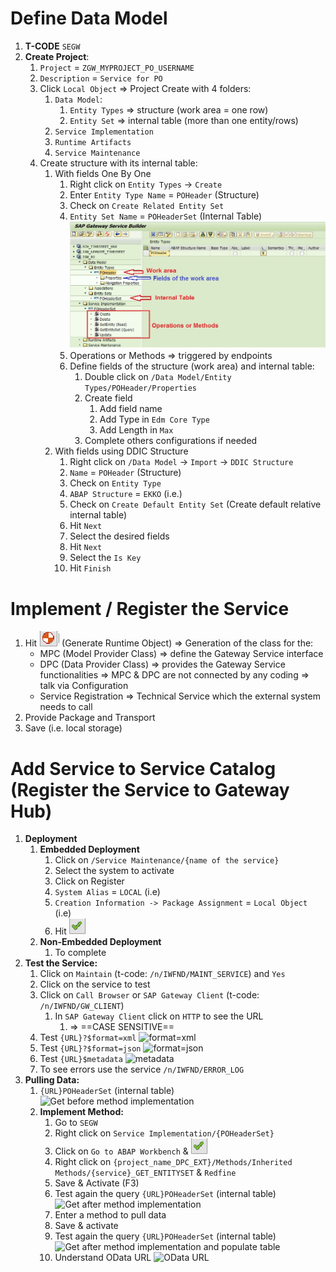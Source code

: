 # Define Data Model

1. **T-CODE** `SEGW`
2. **Create Project**:
    1. `Project` = `ZGW_MYPROJECT_PO_USERNAME`
    2. `Description` = `Service for PO`
    3. Click `Local Object` => Project Create with 4 folders:
        1. `Data Model`:
            1. `Entity Types` => structure (work area = one row)
            2. `Entity Set` => internal table (more than one entity/rows)
        2. `Service Implementation`
        3. `Runtime Artifacts`
        4. `Service Maintenance`
    4. Create structure with its internal table:
        1. With fields One By One
            1. Right click on `Entity Types` -> `Create`
            2. Enter `Entity Type Name` = `POHeader` (Structure)
            3. Check on `Create Related Entity Set`
            4. `Entity Set Name` = `POHeaderSet` (Internal Table)
            ![SEGW4](images/SEGW4.jpg) <!-- Image located in the 'images' folder -->
            5. Operations or Methods => triggered by endpoints
            6. Define fields of the structure (work area) and internal table:
                1. Double click on `/Data Model/Entity Types/POHeader/Properties`
                2. Create field
                    1. Add field name
                    2. Add Type in `Edm Core Type`
                    3. Add Length in `Max`
                3. Complete others configurations if needed
        2. With fields using DDIC Structure
            1. Right click on `/Data Model` -> `Import` -> `DDIC Structure`
            2. `Name` = `POHeader` (Structure)
            3. Check on `Entity Type`
            4. `ABAP Structure` = `EKKO` (i.e.)
            5. Check on `Create Default Entity Set` (Create default relative internal table)
            6. Hit `Next`
            7. Select the desired fields
            8. Hit `Next`
            9. Select the `Is Key`
            10. Hit `Finish`

# Implement / Register the Service

1. Hit ![Generate Runtime Object](images/Generate_Runtime_Object.png) (Generate Runtime Object) => Generation of the class for the:
    - MPC (Model Provider Class) => define the Gateway Service interface
    - DPC (Data Provider Class) => provides the Gateway Service functionalities
      => MPC & DPC are not connected by any coding => talk via Configuration
    - Service Registration => Technical Service which the external system needs to call
2. Provide Package and Transport
3. Save (i.e. local storage)

# Add Service to Service Catalog (Register the Service to Gateway Hub)

1. **Deployment**
    1. **Embedded Deployment**
        1. Click on `/Service Maintenance/{name of the service}`
        2. Select the system to activate
        3. Click on Register
        4. `System Alias` = `LOCAL` (i.e)
        5. `Creation Information -> Package Assignment` = `Local Object` (i.e)
        6. Hit ![Validate](images/Validate.png) <!-- Image located in the 'images' folder -->
    2. **Non-Embedded Deployment**
        1. To complete
2. **Test the Service:**
    1. Click on `Maintain` (t-code: `/n/IWFND/MAINT_SERVICE`) and `Yes`
    2. Click on the service to test
    3. Click on `Call Browser` or `SAP Gateway Client` (t-code: `/n/IWFND/GW_CLIENT`)
        1. In `SAP Gateway Client` click on `HTTP` to see the URL
            1. => ==CASE SENSITIVE==
    4. Test `{URL}?$format=xml`
        ![format=xml](format=xml) <!-- Note located in the root directory -->
    5. Test `{URL}?$format=json`
        ![format=json](format=json) <!-- Note located in the root directory -->
    6. Test `{URL}$metadata`
        ![metadata](metadata) <!-- Note located in the root directory -->
    7. To see errors use the service `/n/IWFND/ERROR_LOG`
3. **Pulling Data:**
    1. `{URL}POHeaderSet` (internal table)
        ![Get before method implementation](Get_before_method_implementation) <!-- Note located in the root directory -->
    2. **Implement Method:**
        1. Go to `SEGW`
        2. Right click on `Service Implementation/{POHeaderSet}`
        3. Click on `Go to ABAP Workbench` & ![Validate](images/Validate.png) <!-- Image located in the 'images' folder -->
        4. Right click on `{project_name_DPC_EXT}/Methods/Inherited Methods/{service}_GET_ENTITYSET` & `Redfine`
        5. Save & Activate (F3)
        6. Test again the query `{URL}POHeaderSet` (internal table)
            ![Get after method implementation](Get_after_method_implementation) <!-- Note located in the root directory -->
        7. Enter a method to pull data
        8. Save & activate
        9. Test again the query `{URL}POHeaderSet` (internal table)
            ![Get after method implementation and populate table](Get_after_method_implementation_and_populate_table) <!-- Note located in the root directory -->
        10. Understand OData URL
            ![OData URL](OData_URL) <!-- Note located in the root directory -->
